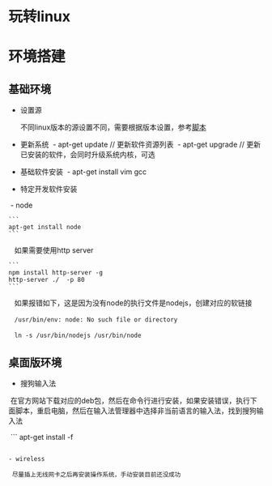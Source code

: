 # 玩转linux

# 环境搭建

## 基础环境

- 设置源

  不同linux版本的源设置不同，需要根据版本设置，参考[脚本]()
  
- 更新系统
  - apt-get update  // 更新软件资源列表
  - apt-get upgrade // 更新已安装的软件，会同时升级系统内核，可选
  
- 基础软件安装
  - apt-get install vim gcc
  
- 特定开发软件安装

  - node
  
    ```
    apt-get install node
    ```
    
    如果需要使用http server
    
    ```
    npm install http-server -g
    http-server ./  -p 80
    ```
    
    如果报错如下，这是因为没有node的执行文件是nodejs，创建对应的软链接
    
    ```
    /usr/bin/env: node: No such file or directory
    ```
    
    ```
    ln -s /usr/bin/nodejs /usr/bin/node
    ```
    
## 桌面版环境

- 搜狗输入法  

  在官方网站下载对应的deb包，然后在命令行进行安装，如果安装错误，执行下面脚本，重启电脑，然后在输入法管理器中选择非当前语言的输入法，找到搜狗输入法  
  
  ```
  apt-get install -f
  ```
  
- wireless  

  尽量插上无线网卡之后再安装操作系统，手动安装目前还没成功
